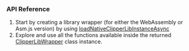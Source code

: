 ### API Reference

1. Start by creating a library wrapper (for either the WebAssembly or Asm.js version) by using [loadNativeClipperLibInstanceAsync](./libInit/loadNativeClipperLibInstanceAsync.md)
2. Explore and use all the functions available inside the returned [ClipperLibWrapper](./shared/ClipperLibWrapper.md) class instance.
